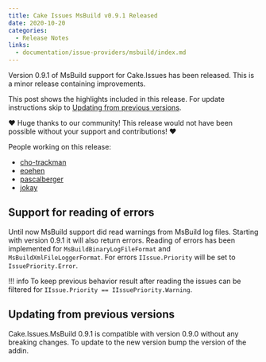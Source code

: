 ```yaml
---
title: Cake Issues MsBuild v0.9.1 Released
date: 2020-10-20
categories:
  - Release Notes
links:
  - documentation/issue-providers/msbuild/index.md
---
```


Version 0.9.1 of MsBuild support for Cake.Issues has been released.
This is a minor release containing improvements.

<!-- more -->

This post shows the highlights included in this release.
For update instructions skip to [Updating from previous versions](#updating-from-previous-versions).

❤ Huge thanks to our community! This release would not have been possible without your support and contributions! ❤

People working on this release:

* [cho-trackman](https://github.com/cho-trackman)
* [eoehen](https://github.com/eoehen)
* [pascalberger](https://github.com/pascalberger)
* [jokay](https://github.com/jokay)

## Support for reading of errors

Until now MsBuild support did read warnings from MsBuild log files.
Starting with version 0.9.1 it will also return errors.
Reading of errors has been implemented for `MsBuildBinaryLogFileFormat` and `MsBuildXmlFileLoggerFormat`.
For errors `IIssue.Priority` will be set to `IssuePriority.Error`.

!!! info
    To keep previous behavior result after reading the issues can be filtered for `IIssue.Priority == IIssuePriority.Warning`.

## Updating from previous versions

Cake.Issues.MsBuild 0.9.1 is compatible with version 0.9.0 without any breaking changes.
To update to the new version bump the version of the addin.
